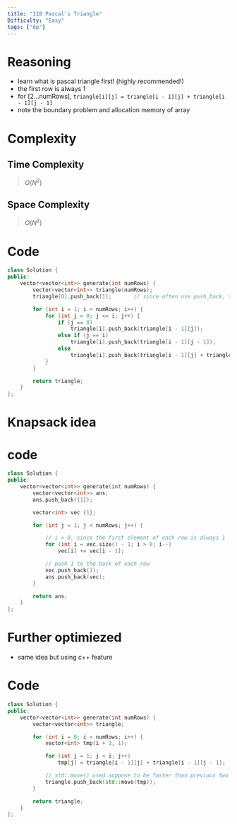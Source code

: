 ```yaml
---
title: "118 Pascal's Triangle"
Difficulty: "Easy"
tags: ["dp"]
---
```


# Reasoning 
- learn what is pascal triangle first! (highly recommended!)
- the first row is always 1
- for [2...numRows], `triangle[i][j] = triangle[i - 1][j] + triangle[i - 1][j - 1]`
- note the boundary problem and allocation memory of array

# Complexity
## Time Complexity
> $O(N ^ 2)$
## Space Complexity
> $O(N ^ 2)$

# Code
```cpp
class Solution {
public:
    vector<vector<int>> generate(int numRows) {
        vector<vector<int>> triangle(numRows);
        triangle[0].push_back(1);       // since often use push_back, the time used is longer 

        for (int i = 1; i < numRows; i++) {
            for (int j = 0; j <= i; j++) {
                if (j == 0)
                    triangle[i].push_back(triangle[i - 1][j]);
                else if (j == i)
                    triangle[i].push_back(triangle[i - 1][j - 1]);
                else
                    triangle[i].push_back(triangle[i - 1][j] + triangle[i - 1][j - 1]); 
            }
        }

        return triangle;
    }   
};
```

# Knapsack idea

# code
```cpp
class Solution {
public:
    vector<vector<int>> generate(int numRows) {
        vector<vector<int>> ans;
        ans.push_back({1});

        vector<int> vec {1};

        for (int j = 1; j < numRows; j++) {

            // i > 0, since the first element of each row is always 1
            for (int i = vec.size() - 1; i > 0; i--)
                vec[i] += vec[i - 1];

            // push 1 to the back of each row
            vec.push_back(1);
            ans.push_back(vec);
        }

        return ans;
    }
};
```


# Further optimiezed
- same idea but using c++ feature

# Code 
```cpp
class Solution {
public:
    vector<vector<int>> generate(int numRows) {
        vector<vector<int>> triangle;

        for (int i = 0; i < numRows; i++) {
            vector<int> tmp(i + 1, 1);

            for (int j = 1; j < i; j++) 
                tmp[j] = triangle[i - 1][j] + triangle[i - 1][j - 1];

            // std::move() used suppose to be faster than previous two methods, but it might be restricted by leetcode compiler
            triangle.push_back(std::move(tmp));
        }    

        return triangle;
    }
};
```